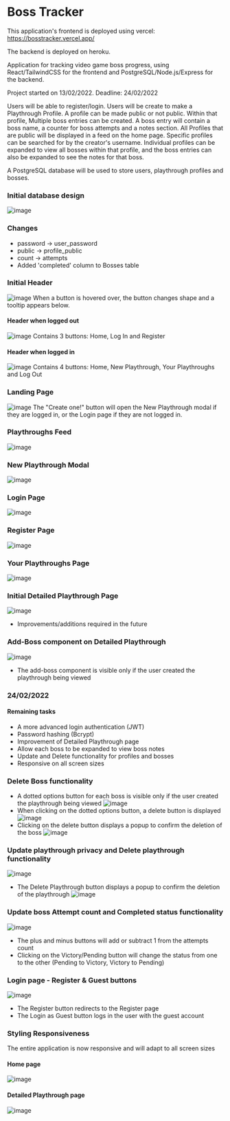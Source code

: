 # Boss Tracker
This application's frontend is deployed using vercel: https://bosstracker.vercel.app/

The backend is deployed on heroku.

Application for tracking video game boss progress, using React/TailwindCSS for the frontend and PostgreSQL/Node.js/Express for the backend.

Project started on 13/02/2022. Deadline: 24/02/2022

Users will be able to register/login. Users will be create to make a Playthrough Profile. A profile can be made public or not public.
Within that profile, Multiple boss entries can be created. A boss entry will contain a boss name, a counter for boss attempts and a notes section.
All Profiles that are public will be displayed in a feed on the home page. Specific profiles can be searched for by the creator's username. Individual profiles can be expanded to view all bosses within that profile, and the boss entries can also be expanded to see the notes for that boss.

A PostgreSQL database will be used to store users, playthrough profiles and bosses.

### Initial database design
![image](https://user-images.githubusercontent.com/75766182/153832247-618d368a-73ab-4dc1-a5f7-a514a33a75e5.png)
### Changes
* password -> user_password
* public -> profile_public
* count -> attempts
* Added 'completed' column to Bosses table

### Initial Header
![image](https://user-images.githubusercontent.com/75766182/154664905-9534aae8-81eb-4623-b10e-278500cabe22.png)
When a button is hovered over, the button changes shape and a tooltip appears below.

#### Header when logged out
![image](https://user-images.githubusercontent.com/75766182/155158220-3a513eae-0ed7-4da0-ace7-5823c8a67be1.png)
Contains 3 buttons: Home, Log In and Register

#### Header when logged in
![image](https://user-images.githubusercontent.com/75766182/155158514-5d4435fb-6eb6-4cbc-ba69-e554a531d192.png)
Contains 4 buttons: Home, New Playthrough, Your Playthroughs and Log Out

### Landing Page
![image](https://user-images.githubusercontent.com/75766182/154793021-659386fb-01bc-4406-83cf-641819f9ec49.png)
The "Create one!" button will open the New Playthrough modal if they are logged in, or the Login page if they are not logged in.

### Playthroughs Feed
![image](https://user-images.githubusercontent.com/75766182/154793268-eb958bf6-efa3-4051-bbeb-6702d9af073d.png)

### New Playthrough Modal
![image](https://user-images.githubusercontent.com/75766182/155157475-136efce0-3e8f-48f3-b58f-b4f3a018c73a.png)

### Login Page
![image](https://user-images.githubusercontent.com/75766182/155228877-ecf9cb3a-7044-4669-8884-1043fcf365e5.png)

### Register Page
![image](https://user-images.githubusercontent.com/75766182/155228955-6c1f7b91-ed02-4c45-9791-f42f221f43b9.png)

### Your Playthroughs Page
![image](https://user-images.githubusercontent.com/75766182/155716397-0fb7c592-66ee-43e2-a958-d7953aa70052.png)

### Initial Detailed Playthrough Page
![image](https://user-images.githubusercontent.com/75766182/155716717-3ff8ac38-d3e2-494f-89f1-ad4a9b124830.png)
* Improvements/additions required in the future

### Add-Boss component on Detailed Playthrough
![image](https://user-images.githubusercontent.com/75766182/155716621-d3cfda86-f578-4c32-abe2-dae2119727ff.png)
* The add-boss component is visible only if the user created the playthrough being viewed

### 24/02/2022
#### Remaining tasks
* A more advanced login authentication (JWT)
* Password hashing (Bcrypt)
* Improvement of Detailed Playthrough page
* Allow each boss to be expanded to view boss notes
* Update and Delete functionality for profiles and bosses
* Responsive on all screen sizes

### Delete Boss functionality
* A dotted options button for each boss is visible only if the user created the playthrough being viewed
![image](https://user-images.githubusercontent.com/75766182/159369734-6ac1f1ba-2498-47e3-8446-3d38a6c407e9.png)
* When clicking on the dotted options button, a delete button is displayed
![image](https://user-images.githubusercontent.com/75766182/161641858-59e3f4df-5869-4d0e-913f-171c8fbdf6f3.png)
* Clicking on the delete button displays a popup to confirm the deletion of the boss
![image](https://user-images.githubusercontent.com/75766182/161641598-da636fed-cf0b-4e3c-9c4f-a95c12fbd27c.png)

### Update playthrough privacy and Delete playthrough functionality
![image](https://user-images.githubusercontent.com/75766182/161721783-d0de9acc-511c-4517-8890-cfa9c0ddfa03.png)
* The Delete Playthrough button displays a popup to confirm the deletion of the playthrough
![image](https://user-images.githubusercontent.com/75766182/161722174-e330f01f-bbff-40ff-a247-3f845f028034.png)

### Update boss Attempt count and Completed status functionality
![image](https://user-images.githubusercontent.com/75766182/169426310-4f1605c5-c5aa-4c72-b88c-dc460666079e.png)
* The plus and minus buttons will add or subtract 1 from the attempts count
* Clicking on the Victory/Pending button will change the status from one to the other (Pending to Victory, Victory to Pending)

### Login page - Register & Guest buttons
![image](https://user-images.githubusercontent.com/75766182/169707750-fbc3d042-db0e-42f6-a91b-8b1bcc89e8c8.png)
* The Register button redirects to the Register page
* The Login as Guest button logs in the user with the guest account

### Styling Responsiveness
The entire application is now responsive and will adapt to all screen sizes
#### Home page
![image](https://user-images.githubusercontent.com/75766182/170605549-6ab34dd5-4c58-4c3d-867a-8eb1084b747d.png)
#### Detailed Playthrough page
![image](https://user-images.githubusercontent.com/75766182/170605791-19a94153-e727-4b58-b052-970233c4ffd6.png)
